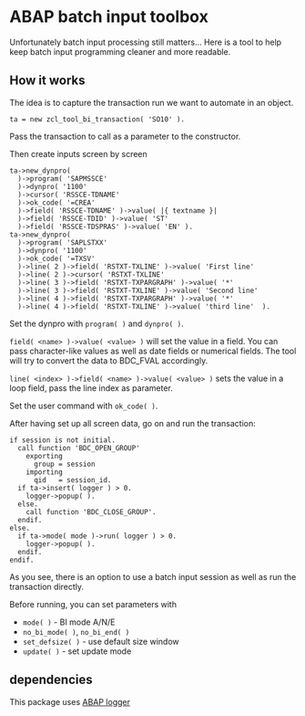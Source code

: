 # ABAP batch input toolbox
Unfortunately batch input processing still matters... Here is a tool to help keep batch input programming cleaner and more readable.

## How it works
The idea is to capture the transaction run we want to automate in an object. 

    ta = new zcl_tool_bi_transaction( 'SO10' ).

Pass the transaction to call as a parameter to the constructor.

Then create inputs screen by screen

    ta->new_dynpro(
      )->program( 'SAPMSSCE'
      )->dynpro( '1100'
      )->cursor( 'RSSCE-TDNAME'
      )->ok_code( '=CREA'
      )->field( 'RSSCE-TDNAME' )->value( |{ textname }|
      )->field( 'RSSCE-TDID' )->value( 'ST'
      )->field( 'RSSCE-TDSPRAS' )->value( 'EN' ).
    ta->new_dynpro(
      )->program( 'SAPLSTXX'
      )->dynpro( '1100'
      )->ok_code( '=TXSV'
      )->line( 2 )->field( 'RSTXT-TXLINE' )->value( 'First line'
      )->line( 2 )->cursor( 'RSTXT-TXLINE'
      )->line( 3 )->field( 'RSTXT-TXPARGRAPH' )->value( '*'
      )->line( 3 )->field( 'RSTXT-TXLINE' )->value( 'Second line'
      )->line( 4 )->field( 'RSTXT-TXPARGRAPH' )->value( '*'
      )->line( 4 )->field( 'RSTXT-TXLINE' )->value( 'third line'  ).

Set the dynpro with `program( )` and `dynpro( )`.

`field( <name> )->value( <value> )` will set the value in a field. You can pass character-like values as well as date fields or numerical fields. The tool will try to convert the data to BDC_FVAL accordingly.

`line( <index> )->field( <name> )->value( <value> )` sets the value in a loop field, pass the line index as parameter.

Set the user command with `ok_code( )`.

After having set up all screen data, go on and run the transaction: 

    if session is not initial.
      call function 'BDC_OPEN_GROUP'
        exporting
          group = session
        importing
          qid   = session_id.
      if ta->insert( logger ) > 0.
        logger->popup( ).
      else.
        call function 'BDC_CLOSE_GROUP'.
      endif.
    else.
      if ta->mode( mode )->run( logger ) > 0.
        logger->popup( ).
      endif.
    endif.

  As you see, there is an option to use a batch input session as well as run the transaction directly.

  Before running, you can set parameters with 
  * `mode( )` - BI mode A/N/E
  * `no_bi_mode( )`, `no_bi_end( )`
  * `set_defsize( )` - use default size window
  * `update( )` - set update mode

## dependencies

This package uses [ABAP logger](https://github.com/ABAP-Logger/ABAP-Logger)
  
